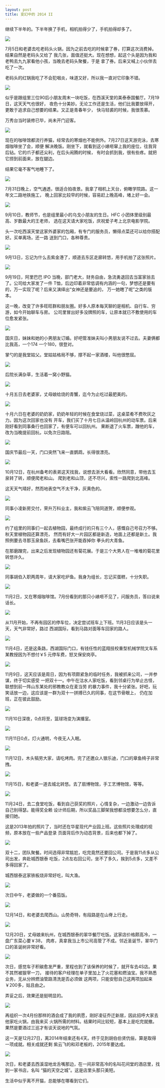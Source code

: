 ```yaml
---
layout: post
title: 变幻中的 2014 II
---
```


继续下半年的。下半年换了手机，相机拍得少了，手机拍得却多了。

![](/assets/img/2014-recap-ii/2014-07-05.jpg)

7月5日和老婆去吃老码头火锅，因为之前去吃的时候拿了券，打算这次消费掉。结果自然是老码头又给了
我几张，面值还挺大。现在想想，起这个头是因为我和老鸭去九九家看他小孩，当晚去老码头聚餐，于是
拿了券。后来又喊上小伙伴去吃了一次。

老码头的红锅我吃了不会犯咽炎，味道又好，所以我一直对它印象不错。

![](/assets/img/2014-recap-ii/2014-07-19.jpg)

似乎是跟组里三位90后小朋友周末一块吃饭，在西溪天堂的美泰泰国餐厅。7月19日，这天天气也很好，
夜色十分美妙。无论工作还是生活，他们比我要放得开，更敢于追求自己想要的结果。又正是青春年少，
快马轻裘的时候，我很羡慕。

万秀台当时装修已毕，尚未开门迎客。

![](/assets/img/2014-recap-ii/2014-07-27.jpg)

现在的咖啡馆都流行养猫，经常去的寒烟也不能例外。7月27日这天游完泳，去寒烟咖啡坐了会，顺便
解决晚饭。刚坐下，就看到这小婊咂窜上我的座位，往我背后钻。它的爪子都还尖利，在后头闹腾的时候，
有时会抓到我，很有些疼。就把它捞到前面来，放在腿边。

结果它毫不客气地睡下了。

![](/assets/img/2014-recap-ii/2014-07-31.jpg)

7月31日晚上，空气通透，很适合拍夜景。我拿了相机上天台，俯瞰学院路。这一年文二路地铁施工，
晚上回家比较早的时候，容易赶上晚高峰，堵上好一会。

![](/assets/img/2014-recap-ii/2014-09-10.jpg)

9月10日，教师节，也是组里最小的乌戈小朋友的生日。HFC 小团体里级别最高、岁数最大的王老师，
选在这天请大家吃饭，庆祝爱子考上北京电影学院。

头一次吃西溪天堂这家外婆家的包厢，有专门的服务员，懒得点菜还可以给你搭配好。买单离场，还一路
送到门口，各种尊贵。

![](/assets/img/2014-recap-ii/2014-09-13.jpg)

9月13日，忘记为什么去紫金港了，顺道去东区走廊转悠，用手机拍了这张照片。

![](/assets/img/2014-recap-ii/2014-09-19.jpg)

9月19日，阿里巴巴 IPO 当晚，部门老大，财务自由，急流勇退回去当富家翁去了。公司给大家发了一件
T恤，后边印着非常低调有内涵的一句，梦想还是要有的，万一实现了呢？后来又演绎出“女神还是要追的，
万一她瞎了呢”之类的版本。

这一晚，改变了许多旺旺群和朋友圈。好多人原本每天聊的是相机、自行车、穷游，如今开始聊车与房。
公司里冒出好多没牌照的车，让原本就已不敷使用的车位愈发紧张。

![](/assets/img/2014-recap-ii/2014-10-01.jpg)

国庆日，妹妹和她的小男朋友订婚。好吧管准妹夫叫小男朋友说不过去。夫妻俩都比我高，一个174
一个180，很登对。

掌勺的是我堂姑父。堂姑姑格局不够，撑不起一家酒楼，叫他很憋屈。

![](/assets/img/2014-recap-ii/2014-10-04.jpg)

后院长满杂草，生活着一窝小野猫。

![](/assets/img/2014-recap-ii/2014-10-05.jpg)

十月五日去老婆家，丈母娘给烧的青蟹，迄今为止吃过最肥美的。

![](/assets/img/2014-recap-ii/2014-10-06.jpg)

十月六日在老婆的奶奶家，奶奶年轻的时候在食堂烧过菜，这桌菜肴不费吹灰之力。因为这次回家也没有
开车，我们买了十月七日从温岭回杭州的动车票。后来刚好看到同事桑行也回家了，有便车可以回杭州。
果断退了火车票，蹭他的车，改为当晚提前回杭，以免次日路阻。

![](/assets/img/2014-recap-ii/2014-10-07.jpg)

国庆节最后一天，门口突然飞来一直鹦鹉，长得很漂亮。

![](/assets/img/2014-recap-ii/2014-10-12.jpg)

10月12日，在杭州备考的表弟这天找我，说想去浙大看看。欣然同意，带他去玉泉转了转，顺便爬老和山。
爬到老和山顶，还不尽兴，索性一路爬到北高峰。

这天天气晴好，然而地表空气不太干净，灰黄色的。

![](/assets/img/2014-recap-ii/2014-10-18.jpg)

同事小凌新房交付，荣升万科业主，我和紫云飞陪同道贺，顺便参观。

![](/assets/img/2014-recap-ii/2014-10-26.jpg)

约了组里的同事们一起去植物园，最终成行的只有三个人，感慨自己号召力不够。秋天里植物园还算漂亮，
然而有好大一片园区都是新造，地面上还都是新土。我照例要去寻那玉泉鱼跃，去看嘴巴张开能吞掉你
拳头的大青鱼。

在那磨蹭完，出来之后发现植物园还有菊花展。于是三个大男人在一堆堆的菊花里转悠许久。

![](/assets/img/2014-recap-ii/2014-10-29.jpg)

同事胡伯入职两周年，请大家吃炉鱼。我身为组长，忘记买蛋糕，十分失职。

![](/assets/img/2014-recap-ii/2014-11-02.jpg)

11月2日，又在寒烟咖啡馆。7月份看到的那只小婊咂不见了，问服务员，答曰说来话长。

![](/assets/img/2014-recap-ii/2014-11-03.jpg)

从11月开始，不再有园区的停车位，决定尝试班车上下班。11月3日应该是头一天，天气非常好，路过
西湖国际，看到马路对面等车回家的路人。

![](/assets/img/2014-recap-ii/2014-11-04.jpg)

11月4日，还是这条路，西湖国际门口，有钱任性的蓝翔技校重型机械学院叉车系某教授因为不想付￥5
元停车费，怒叉保安岗亭。

![](/assets/img/2014-recap-ii/2014-11-09.jpg)

11月9日，这天应该是周日，因为有项颇紧急的临时任务，我被抓来公司，一并参谋，终于切实感受
一把双十一。中午在沽水人家吃饭，看到邻桌行为举止古怪，联想到前一阵山东某处的邪教教众在麦当劳
的暴力事件，我十分紧张。好吧，玩笑话放一边，这应该是一群为双十一拼搏已久的同事，在这节骨眼上，
仍在加班，正在彼此鼓励。

![](/assets/img/2014-recap-ii/2014-11-10.jpg)

11月10日深夜，0点将至，篮球场变为演播室。

![](/assets/img/2014-recap-ii/2014-11-11.jpg)

11月11日0点，灯火通明，今夜无人入眠。

![](/assets/img/2014-recap-ii/2014-11-12.jpg)

11月12日，木头犒劳大家，请吃烤肉。完了还邀众人银乐迪，门口的章鱼椅子非常拽。

![](/assets/img/2014-recap-ii/2014-11-15.jpg)

11月15日，和老婆一道去城北转悠。去了扇博物馆，手工艺博物馆，等等。

![](/assets/img/2014-recap-ii/2014-11-24.jpg)

11月24日，去二食堂吃饭，看到自己获奖的照片，心情复杂，一边激动一边告诉自己别得瑟。能得奖全赖
设计师后期，所以奖品三脚架我想都没想要怎么分，直接归她。

这是2013年拍的照片了，当时还在华星现代产业园上班。这些照片处理成的视频，原本放在一些产品登录
页面背后作为动态背景，后来也都下掉了。

![](/assets/img/2014-recap-ii/2014-12-12.jpg)

双十二，团队聚餐。时间选得非常尴尬，吃完竟然还要回公司。于是我11点多从公司出发，奔赴城西银泰
吃饭，2点左右回公司，坐不了多久，挨到5点多，又差不多得回家了。

城西银泰这家铁板烧非常好吃，叫大渔。

![](/assets/img/2014-recap-ii/2014-12-13.jpg)

次日中午，老婆做的一个番茄饭。

![](/assets/img/2014-recap-ii/2014-12-14.jpg)

12月14日，和老婆去爬西山。山势奇特，有段路是在山脊上行走。

![](/assets/img/2014-recap-ii/2014-12-20.jpg)

12月20日，丈母娘来杭州，在城西银泰的翠华餐厅吃饭。这家店价格颇高冷，一盘广东菜心要￥38，
肉疼，真拿我当上市公司高管了不成。邻近圣诞节，翠华门口的圣诞树非常好看。

![](/assets/img/2014-recap-ii/2014-12-21.jpg)

次日，感觉车子积碳愈发严重，里程也到了该保养的时候了，就开车去4S店。果不其然被狠宰一刀，
接待的客户经理在单子里加上了火花塞和燃油宝。我不熟悉业务，无从分辨燃油管路清洗是否必须做
这两项，只能安慰自己这两项加起来￥200多，姑且由之。

弄妥之后，效果还是挺明显的。

![](/assets/img/2014-recap-ii/2014-12-27.jpg)

再组织一次4月份那样的酒会成了我的夙愿，刚好凌征乔迁新居，因此招呼大家去他家吃火锅，由我来买
火锅所需的材料。结果时间比较短，基本上是吃完就撤。果然是要酒过三巡才有谈天说地的气氛。

这一天是12月27日，离2014年结束还有4天。终于见到胡伯伯贤伉俪，算是取得一项成就。相关成就还剩
紫云飞的和邓老板的，2015年要达成。

![](/assets/img/2014-recap-ii/2014-12-28.jpg)

次日，和老婆去西溪湿地龙舌嘴那边，在一间非常高冷的名叫花间堂的酒店里，找到一家书店，名叫
“猫的天空之城”。这是店里头那只美短。

生活中似乎离不开猫，总能够在哪看到它们。
